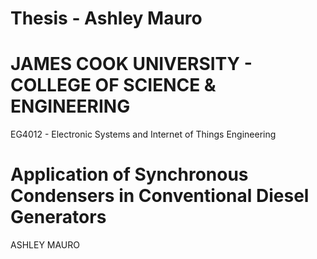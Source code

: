 # Thesis - Ashley Mauro

# JAMES COOK UNIVERSITY - COLLEGE OF SCIENCE & ENGINEERING

EG4012 - Electronic Systems and Internet of Things Engineering

# Application of Synchronous Condensers in Conventional Diesel Generators

ASHLEY MAURO

